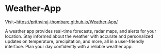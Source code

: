 # Weather-App
Visit~https://prithviraj-thombare.github.io/Weather-App/

A weather app provides real-time forecasts, radar maps, and alerts for your location. Stay informed about the weather with accurate and personalized updates on temperature, precipitation, and more, all in a user-friendly interface. Plan your day confidently with a reliable weather app.
